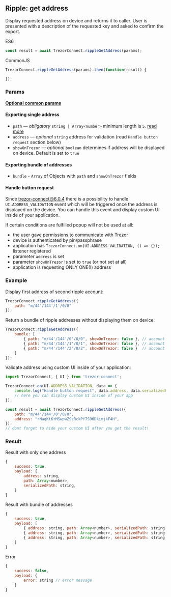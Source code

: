 ## Ripple: get address
Display requested address on device and returns it to caller. User is presented with a description of the requested key and asked to confirm the export.

ES6
```javascript
const result = await TrezorConnect.rippleGetAddress(params);
```

CommonJS
```javascript
TrezorConnect.rippleGetAddress(params).then(function(result) {

});
```

### Params
[****Optional common params****](commonParams.md)
#### Exporting single address
* `path` — *obligatory* `string | Array<number>` minimum length is `5`. [read more](path.md)
* `address` — *optional* `string` address for validation (read `Handle button request` section below)
* `showOnTrezor` — *optional* `boolean` determines if address will be displayed on device. Default is set to `true`

#### Exporting bundle of addresses
* `bundle` - `Array` of Objects with `path` and `showOnTrezor` fields

#### Handle button request
Since trezor-connect@6.0.4 there is a possibility to handle `UI.ADDRESS_VALIDATION` event which will be triggered once the address is displayed on the device.
You can handle this event and display custom UI inside of your application.

If certain conditions are fulfilled popup will not be used at all:
- the user gave permissions to communicate with Trezor
- device is authenticated by pin/passphrase
- application has `TrezorConnect.on(UI.ADDRESS_VALIDATION, () => {});` listener registered
- parameter `address` is set
- parameter `showOnTrezor` is set to `true` (or not set at all)
- application is requesting ONLY ONE(!) address


### Example
Display first address of second ripple account:
```javascript
TrezorConnect.rippleGetAddress({
    path: "m/44'/144'/1'/0/0"
});
```
Return a bundle of ripple addresses without displaying them on device:
```javascript
TrezorConnect.rippleGetAddress({
    bundle: [
        { path: "m/44'/144'/0'/0/0", showOnTrezor: false }, // account 1
        { path: "m/44'/144'/1'/0/1", showOnTrezor: false }, // account 2
        { path: "m/44'/144'/2'/0/2", showOnTrezor: false }  // account 3
    ]
});
```
Validate address using custom UI inside of your application:
```javascript
import TrezorConnect, { UI } from 'trezor-connect';

TrezorConnect.on(UI.ADDRESS_VALIDATION, data => {
    console.log("Handle button request", data.address, data.serializedPath);
    // here you can display custom UI inside of your app
});

const result = await TrezorConnect.rippleGetAddress({
    path: "m/44'/144'/0'/0/0",
    address: "rNaqKtKrMSwpwZSzRckPf7S96DkimjkF4H",
});
// dont forget to hide your custom UI after you get the result!
```

### Result
Result with only one address
```javascript
{
    success: true,
    payload: {
        address: string,
        path: Array<number>,
        serializedPath: string,
    }
}
```
Result with bundle of addresses
```javascript
{
    success: true,
    payload: [
        { address: string, path: Array<number>, serializedPath: string }, // account 1, address 1
        { address: string, path: Array<number>, serializedPath: string }, // account 2, address 2
        { address: string, path: Array<number>, serializedPath: string }, // account 3, address 3
    ]
}
```
Error
```javascript
{
    success: false,
    payload: {
        error: string // error message
    }
}
```
